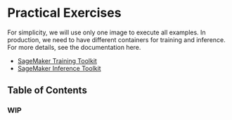 # Practical Exercises

For simplicity, we will use only one image to execute all examples. In production, we need to have different containers for training and inference. For more details, see the documentation here.
- [SageMaker Training Toolkit](https://github.com/aws/sagemaker-training-toolkit)
- [SageMaker Inference Toolkit](https://github.com/aws/sagemaker-inference-toolkit)

## Table of Contents

### WIP
